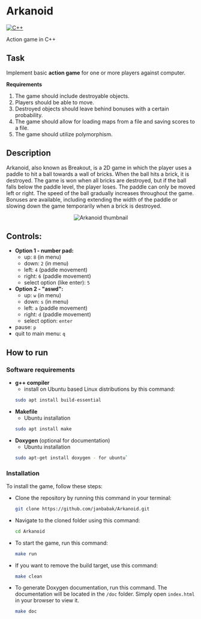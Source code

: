 # Arkanoid

[![C++](https://img.shields.io/badge/C%2B%2B-00599C?style=flat&logo=c%2B%2B&logoColor=white)](https://en.cppreference.com/w/c/language)

Action game in C++

## Task

Implement basic **action game** for one or more players against computer.

**Requirements**
1. The game should include destroyable objects.
2. Players should be able to move.
3. Destroyed objects should leave behind bonuses with a certain probability.
4. The game should allow for loading maps from a file and saving scores to a file.
5. The game should utilize polymorphism.

## Description

Arkanoid, also known as Breakout, is a 2D game in which the player uses a paddle to hit a ball towards a wall of bricks. When the ball hits a brick, it is destroyed. The game is won when all bricks are destroyed, but if the ball falls below the paddle level, the player loses. The paddle can only be moved left or right. The speed of the ball gradually increases throughout the game. Bonuses are available, including extending the width of the paddle or slowing down the game temporarily when a brick is destroyed.
<p align="center">
  <img src="arkanoidThumbnail.png" alt="Arkanoid thumbnail" />
</p>

## Controls:

- **Option 1 - number pad:**
  - up: `8` (in menu)
  - down: `2` (in menu)
  - left: `4` (paddle movement)
  - right: `6` (paddle movement)
  - select option (like enter): `5`
- **Option 2 - "aswd":**
  - up: `w` (in menu)
  - down: `s` (in menu)
  - left: `a` (paddle movement)
  - right: `d` (paddle movement)
  - select option: `enter`
- pause: `p`
- quit to main menu: `q`

## How to run

### Software requirements
- **g++ compiler**
  - install on Ubuntu based Linux distributions by this command:
  ```bash
  sudo apt install build-essential
  ```
- **Makefile**
  - Ubuntu installation
  ```bash
  sudo apt install make
  ```
- **Doxygen** (optional for documentation)
  - Ubuntu installation
  ```bash
  sudo apt-get install doxygen - for ubuntu`
  ```

### Installation

To install the game, follow these steps:

- Clone the repository by running this command in your terminal:
  ```bash
  git clone https://github.com/janbabak/Arkanoid.git
  ```
- Navigate to the cloned folder using this command:
  ```bash
  cd Arkanoid
  ```
- To start the game, run this command:
  ```bash
  make run
  ```
- If you want to remove the build target, use this command:
  ```bash
  make clean
  ```
- To generate Doxygen documentation, run this command. The documentation will be located in the `/doc` folder. Simply open `index.html` in your browser to view it.
  ```bash
  make doc
  ```
